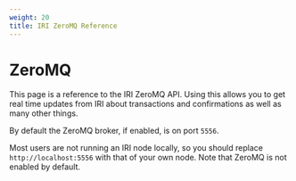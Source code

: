 ```yaml
---
weight: 20 
title: IRI ZeroMQ Reference
---
```


# ZeroMQ

This page is a reference to the IRI ZeroMQ API. Using this allows you to get
real time updates from IRI about transactions and confirmations as well as many
other things.

By default the ZeroMQ broker, if enabled, is on port `5556`. 

<aside class="notice">
Most users are not running an IRI node locally, so you should replace
<code>http://localhost:5556</code> with that of your own node. Note that ZeroMQ
is not enabled by default.
</aside>



